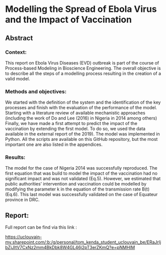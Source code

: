 # Modelling the Spread of Ebola Virus and the Impact of Vaccination

## Abstract

### Context: 

This report on Ebola Virus Diseases (EVD) outbreak is part of the
course of Process-based Modeling in Bioscience Engineering. The overall objective
is to describe all the steps of a modelling process resulting in the creation of a valid
model.

### Methods and objectives: 

We started with the definition of the system and the
identification of the key processes and finish with the evaluation of the performance
of the model. Starting with a literature review of available mechanistic approaches
(including the work of Do and Lee (2016) in Nigeria in 2014 among others) Finally,
we have made a first attempt to predict the impact of the vaccination by extending
the first model. To do so, we used the data available in the external report of the
2019). The model was implemented in Python. All the scripts are available on this
GitHub repository, but the most important one are also listed in the appendices.

### Results: 

The model for the case of Nigeria 2014 was successfully reproduced. The
first equation that was build to model the impact of the vaccination had no significant
impact and was not validated (Eq.5). However, we estimated that public authorities’
intervention and vaccination could be modelled by modifying the parameter k in the
equation of the transmission rate B(t) (Eq.6). This last model was successfully
validated on the case of Equateur province in DRC.

## Report:

Full report can be find via this link : 

https://uclouvain-my.sharepoint.com/:b:/g/personal/tom_kenda_student_uclouvain_be/ERaJrljbZjJItV7CxNz2mm4BkDbk8W4GL46j2pT3erZKmQ?e=pNMHlM
